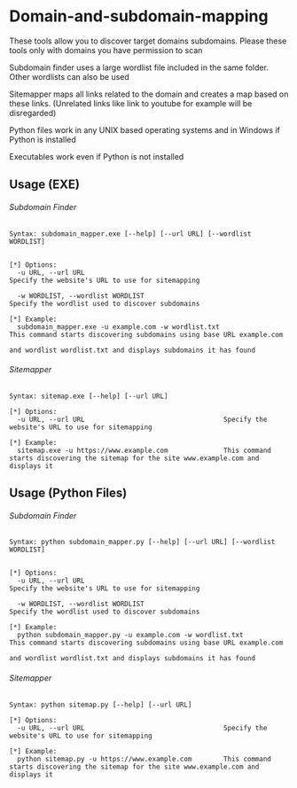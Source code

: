 # Domain-and-subdomain-mapping

These tools allow you to discover target domains subdomains. Please these tools only with domains you have permission to scan

Subdomain finder uses a large wordlist file included in the same folder. Other wordlists can also be used

Sitemapper maps all links related to the domain and creates a map based on these links. (Unrelated links like link to youtube for example will be disregarded)

Python files work in any UNIX based operating systems and in Windows if Python is installed

Executables work even if Python is not installed

## Usage (EXE)

###### Subdomain Finder

```
Syntax: subdomain_mapper.exe [--help] [--url URL] [--wordlist WORDLIST]


[*] Options:
  -u URL, --url URL                                                          Specify the website's URL to use for sitemapping
  
  -w WORDLIST, --wordlist WORDLIST                                           Specify the wordlist used to discover subdomains

[*] Example:
  subdomain_mapper.exe -u example.com -w wordlist.txt                        This command starts discovering subdomains using base URL example.com 
                                                                             and wordlist wordlist.txt and displays subdomains it has found 

```

###### Sitemapper

```
Syntax: sitemap.exe [--help] [--url URL]

[*] Options:
  -u URL, --url URL                                   Specify the website's URL to use for sitemapping

[*] Example:
  sitemap.exe -u https://www.example.com              This command starts discovering the sitemap for the site www.example.com and displays it 

```

## Usage (Python Files)

###### Subdomain Finder

```
Syntax: python subdomain_mapper.py [--help] [--url URL] [--wordlist WORDLIST]


[*] Options:
  -u URL, --url URL                                                          Specify the website's URL to use for sitemapping
  
  -w WORDLIST, --wordlist WORDLIST                                           Specify the wordlist used to discover subdomains

[*] Example:
  python subdomain_mapper.py -u example.com -w wordlist.txt                  This command starts discovering subdomains using base URL example.com 
                                                                             and wordlist wordlist.txt and displays subdomains it has found 

```

###### Sitemapper

```
Syntax: python sitemap.py [--help] [--url URL]

[*] Options:
  -u URL, --url URL                                   Specify the website's URL to use for sitemapping

[*] Example:
  python sitemap.py -u https://www.example.com        This command starts discovering the sitemap for the site www.example.com and displays it 

```
